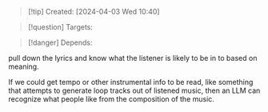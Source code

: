 
>[!tip] Created: [2024-04-03 Wed 10:40]

>[!question] Targets: 

>[!danger] Depends: 

pull down the lyrics and know what the listener is likely to be in to based on meaning.

If we could get tempo or other instrumental info to be read, like something that attempts to generate loop tracks out of listened music, then an LLM can recognize what people like from the composition of the music.
